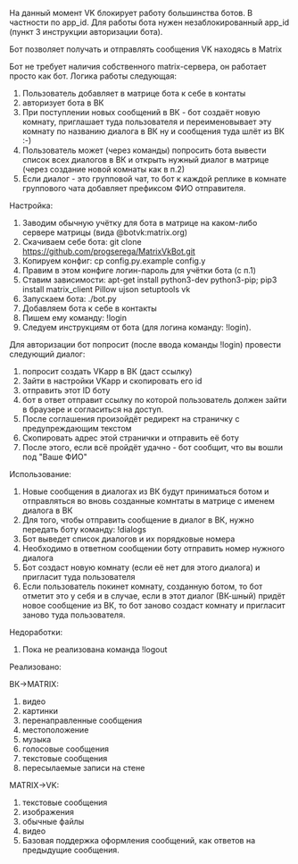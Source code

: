 На данный момент VK блокирует работу большинства ботов. В частности по app_id. Для работы бота нужен незаблокированный app_id (пункт 3 инструкции авторизации бота).

Бот позволяет получать и отправлять сообщения VK находясь в Matrix

Бот не требует наличия собственного matrix-сервера, он работает просто как бот.
Логика работы следующая:
1. Пользователь добавляет в матрице бота к себе в контаты
2. авторизует бота в ВК
3. При поступлении новых сообщений в ВК - бот создаёт новую комнату, приглашает туда пользователя и переименовывает эту комнату по названию диалога в ВК ну и сообщения туда шлёт из ВК :-)
4. Пользователь может (через команды) попросить бота вывести список всех диалогов в ВК и открыть нужный диалог в матрице (через создание новой комнаты как в п.2)
5. Если диалог - это групповой чат, то бот к каждой реплике в комнате группового чата добавляет префиксом ФИО отправителя.

Настройка:

1. Заводим обычную учётку для бота в матрице на каком-либо сервере матрицы (вида @botvk:matrix.org)
2. Скачиваем себе бота:  git clone https://github.com/progserega/MatrixVkBot.git
3. Копируем конфиг: cp config.py.example config.y
4. Правим в этом конфиге логин-пароль для учётки бота (с п.1)
5. Ставим зависимости: apt-get install python3-dev python3-pip; pip3 install matrix_client Pillow ujson setuptools vk
6. Запускаем бота: ./bot.py 
7. Добавляем бота к себе в контакты
8. Пишем ему команду: !login
9. Следуем инструкциям от бота (для логина команду: !login).

Для авторизации бот попросит (после ввода команды !login) провести следующий диалог:
1. попросит создать VKapp в ВК (даст ссылку)
2. Зайти в настройки VKapp и скопировать его id
3. отправить этот ID боту
4. бот в ответ отправит ссылку по которой пользователь должен зайти в браузере и согласиться на доступ.
5. После соглашения произойдёт редирект на страничку с предупреждающим текстом
6. Скопировать адрес этой странички и отправить её боту
7. После этого, если всё пройдёт удачно - бот сообщит, что вы вошли под "Ваше ФИО"

Использование:
1. Новые сообщения в диалогах из ВК будут приниматься ботом и отправляться во вновь созданные комнтаты в матрице с именем диалога в ВК
2. Для того, чтобы отправить сообщение в диалог в ВК, нужно передать боту команду: !dialogs
3. Бот выведет список диалогов и их порядковые номера
4. Необходимо в ответном сообщении боту отправить номер нужного диалога 
5. Бот создаст новую комнату (если её нет для этого диалога) и пригласит туда пользователя
6. Если пользователь покинет комнату, созданную ботом, то бот отметит это у себя и в случае, если в этот диалог (ВК-шный) придёт новое сообщение из ВК, то бот заново создаст комнату и пригласит заново туда пользователя.

Недоработки:
1. Пока не реализована команда !logout

Реализовано:

ВК->MATRIX:
1. видео 
2. картинки
3. перенаправленные сообщения
4. местоположение
5. музыка
6. голосовые сообщения
7. текстовые сообщения
8. пересылаемые записи на стене

MATRIX->VK:
1. текстовые сообщения
2. изображения
3. обычные файлы
4. видео
5. Базовая поддержка оформления сообщений, как ответов на предыдущие сообщения.
